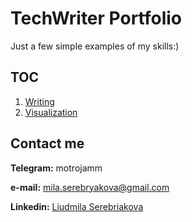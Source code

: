 # TechWriter Portfolio

Just a few simple examples of my skills:)

## TOC

1. [Writing](./Writing.md)
2. [Visualization](./Visualization.md)

## Contact me

**Telegram:** motrojamm

**e-mail:** mila.serebryakova@gmail.com

**Linkedin:** [Liudmila Serebriakova](https://www.linkedin.com/in/serebriakovala/)
